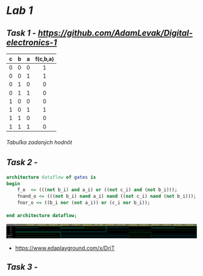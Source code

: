 # *Lab 1*
## *Task 1* -  *https://github.com/AdamLevak/Digital-electronics-1*



| **c** | **b** |**a** | **f(c,b,a)** |
| :-: | :-: | :-: | :-: |
| 0 | 0 | 0 | 1 |
| 0 | 0 | 1 | 1 |
| 0 | 1 | 0 | 0 |
| 0 | 1 | 1 | 0 |
| 1 | 0 | 0 | 0 |
| 1 | 0 | 1 | 1 |
| 1 | 1 | 0 | 0 |
| 1 | 1 | 1 | 0 |

###### *Tabuľka zadaných hodnôt*
## *Task 2* -
```vhdl
architecture dataflow of gates is
begin
    f_o  <= (((not b_i) and a_i) or ((not c_i) and (not b_i)));       
    fnand_o <= (((not b_i) nand a_i) nand ((not c_i) nand (not b_i)));  
    fnor_o <= ((b_i nor (not a_i)) or (c_i nor b_i)); 

end architecture dataflow;
```

![Simulation DeMorgan](Images/deMorgan.png)

-  https://www.edaplayground.com/x/DriT

## *Task 3* -
